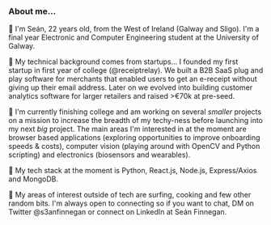### About me...

🔨 I'm Seán, 22 years old, from the West of Ireland (Galway and Sligo). I'm a final year Electronic and Computer Engineering student at the University of Galway.

🔨 My technical background comes from startups... I founded my first startup in first year of college (@receiptrelay). We built a B2B SaaS plug and play software for merchants that enabled users to get an e-receipt without giving up their email address. Later on we evolved into building customer analytics software for larger retailers and raised >€70k at pre-seed.

🔨 I'm currently finishing college and am working on several *smaller* projects on a mission to increase the breadth of my techy-ness before launching into my next *big* project. The main areas I'm interested in at the moment are browser based applications (exploring opportunities to improve onboarding speeds & costs), computer vision (playing around with OpenCV and Python scripting) and electronics (biosensors and wearables).

🔨 My tech stack at the moment is Python, React.js, Node.js, Express/Axios and MongoDB. 

🔨 My areas of interest outside of tech are surfing, cooking and few other random bits. I'm always open to connecting so if you want to chat, DM on Twitter @s3anfinnegan or connect on LinkedIn at Seán Finnegan.
 




